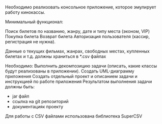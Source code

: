 Необходимо реализовать консольное приложение, которое эмулирует работу кинокассы.

Минимальный функционал:

Поиск билетов по названию, жанру, дате и типу места (эконом, VIP)
Покупка билета
Возврат билета
Авторизация пользователя (кассир, регистрация не нужна).

Данные о текущих фильмах, жанрах, свободных местах, купленных билетах и т.д. должны храниться в *.csv файлах

Необходимо:
Выполнить декомпозицию задачи (описать, какие классы будут реализованы в приложении).
Создать UML-диаграмму приложения
Создать отдельный проект и описанием задачи и инструкцией по работе приложения
Результатом выполнения задачи должны быть: 
- jar файл
- ссылка на git репозиторий
- документацияк проекту

Для работы с CSV файлами использована библиотека SuperCSV